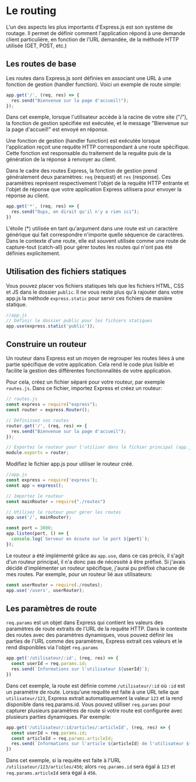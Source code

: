 # Le routing

L'un des aspects les plus importants d'Express.js est son système de routage. Il permet de définir comment l'application répond à une demande client particulière, en fonction de l'URL demandée, de la méthode HTTP utilisée (GET, POST, etc.)

## Les routes de base
Les routes dans Express.js sont définies en associant une URL à une fonction de gestion (handler function). Voici un exemple de route simple:

```js
app.get('/', (req, res) => {
  res.send("Bienvenue sur la page d'accueil!");
});
```
Dans cet exemple, lorsque l'utilisateur accède à la racine de votre site ("/"), la fonction de gestion spécifiée est exécutée, et le message "Bienvenue sur la page d'accueil!" est envoyé en réponse.

Une fonction de gestion (handler function) est exécutée lorsque l'application reçoit une requête HTTP correspondant à une route spécifique. Cette fonction est responsable du traitement de la requête puis de la génération de la réponse à renvoyer au client.

Dans le cadre des routes Express, la fonction de gestion prend généralement deux paramètres: `req` (request) et `res` (response). Ces paramètres représent respectivement l'objet de la requête HTTP entrante et l'objet de réponse que votre application Express utilisera pour envoyer la réponse au client.

```js
app.get('*', (req, res) => {
  res.send("Oups, on dirait qu'il n'y a rien ici");
})
```
L'étoile (*) utilisée en tant qu'argument dans une route est un caractère générique qui fait correspondre n'importe quelle séquence de caractères. Dans le contexte d'une route, elle est souvent utilisée comme une route de capture-tout (catch-all) pour gérer toutes les routes qui n'ont pas été définies explicitement.

## Utilisation des fichiers statiques
Vous pouvez placer vos fichiers statiques tels que les fichiers HTML, CSS et JS dans le dossier `public`. Il ne vous reste plus qu'à rajouter dans votre app.js la méthode `express.static` pour servir ces fichiers de manière statique.

```js
//app.js
// Définir le dossier public pour les fichiers statiques
app.use(express.static('public'));
```

## Construire un routeur
Un routeur dans Express est un moyen de regrouper les routes liées à une partie spécifique de votre application. Cela rend le code plus lisible et facilite la gestion des différentes fonctionnalités de votre application.

Pour cela, créez un fichier séparé pour votre routeur, par exemple `routes.js`. Dans ce fichier, importez Express et créez un routeur:

```js
// routes.js
const express = require("express");
const router = express.Router();

// Définissez vos routes
router.get('/', (req, res) => {
  res.send("Bienvenue sur la page d'accueil");
});

// Exportez le routeur pour l'utiliser dans le fichier principal (app.js)
module.exports = router;
```

Modifiez le fichier app.js pour utiliser le routeur créé.

```js
//app.js
const express = require('express');
const app = express();

// Importez le routeur
const mainRouter = require("./routes")

// Utilisez le routeur pour gérer les routes
app.use('/', mainRouter);

const port = 3000;
app.listen(port, () => {
  console.log(`Serveur en écoute sur le port ${port}`);
});
```

Le routeur a été implémenté grâce au `app.use`, dans ce cas précis, il s'agit d'un routeur principal, il n'a donc pas de nécessité à être préfixé. Si j'avais décidé d'implémenter un routeur spécifique, j'aurai pu préfixé chacune de mes routes. Par exemple, pour un routeur lié aux utilisateurs:
```js
const userRouter = require(./routes);
app.use('/users', userRouter);
```

## Les paramètres de route

`req.params` est un objet dans Express qui contient les valeurs des paramètres de route extraits de l'URL de la requête HTTP. Dans le contexte des routes avec des paramètres dynamiques, vous pouvez définir les parties de l'URL comme des paramètres, Express extrait ces valeurs et le rend disponibles via l'objet `req.params`

```js
app.get('/utilisateur/:id', (req, res) => {
  const userId = req.params.id;
  res.send(`Informations sur l'utilisateur ${userId}`);
})
```
Dans cet exemple, la route est définie comme `/utilisateur/:id` où `:id` est un paramètre de route. Lorsqu'une requête est faite à une URL telle que `utilisateur/123`, Express extrait automatiquement la valeur `123` et la rend disponible dans req.params.id.
Vous pouvez utiliser `req.params` pour capturer plusieurs paramètres de route si votre route est configurée avec plusieurs parties dynamiques. Par exemple:

```js
app.get('/utilisateur/:id/articles/:articleId', (req, res) => {
  const userId = req.params.id;
  const articleId = req.params.articleId;
  res.send(`Informations sur l'article ${articleId} de l'utilisateur ${userId}`);
})
```
Dans cet exemple, si la requête est faite à l'URL `/utilisateur/123/articles/456`; alors `req.params.id` sera égal à `123` et `req.params.articleId` sera égal à `456`.
